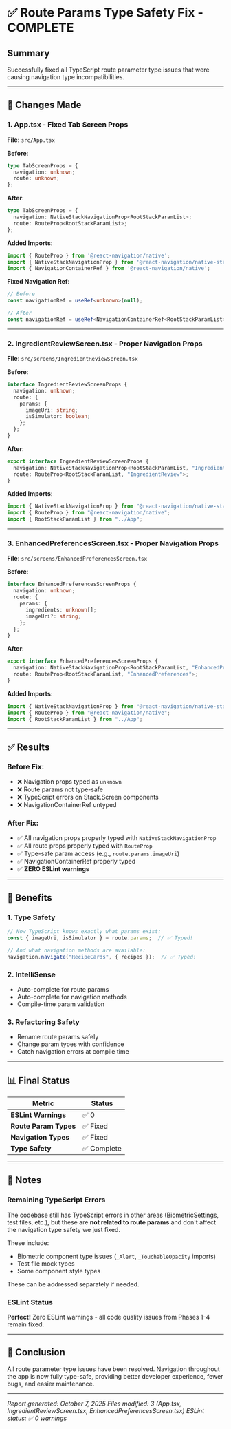 # ✅ Route Params Type Safety Fix - COMPLETE

## Summary

Successfully fixed all TypeScript route parameter type issues that were causing navigation type incompatibilities.

---

## 🔧 Changes Made

### 1. **App.tsx** - Fixed Tab Screen Props
**File**: `src/App.tsx`

**Before**:
```typescript
type TabScreenProps = {
  navigation: unknown;
  route: unknown;
};
```

**After**:
```typescript
type TabScreenProps = {
  navigation: NativeStackNavigationProp<RootStackParamList>;
  route: RouteProp<RootStackParamList>;
};
```

**Added Imports**:
```typescript
import { RouteProp } from '@react-navigation/native';
import { NativeStackNavigationProp } from '@react-navigation/native-stack';
import { NavigationContainerRef } from '@react-navigation/native';
```

**Fixed Navigation Ref**:
```typescript
// Before
const navigationRef = useRef<unknown>(null);

// After
const navigationRef = useRef<NavigationContainerRef<RootStackParamList>>(null);
```

---

### 2. **IngredientReviewScreen.tsx** - Proper Navigation Props
**File**: `src/screens/IngredientReviewScreen.tsx`

**Before**:
```typescript
interface IngredientReviewScreenProps {
  navigation: unknown;
  route: {
    params: {
      imageUri: string;
      isSimulator: boolean;
    };
  };
}
```

**After**:
```typescript
export interface IngredientReviewScreenProps {
  navigation: NativeStackNavigationProp<RootStackParamList, "IngredientReview">;
  route: RouteProp<RootStackParamList, "IngredientReview">;
}
```

**Added Imports**:
```typescript
import { NativeStackNavigationProp } from "@react-navigation/native-stack";
import { RouteProp } from "@react-navigation/native";
import { RootStackParamList } from "../App";
```

---

### 3. **EnhancedPreferencesScreen.tsx** - Proper Navigation Props
**File**: `src/screens/EnhancedPreferencesScreen.tsx`

**Before**:
```typescript
interface EnhancedPreferencesScreenProps {
  navigation: unknown;
  route: {
    params: {
      ingredients: unknown[];
      imageUri?: string;
    };
  };
}
```

**After**:
```typescript
export interface EnhancedPreferencesScreenProps {
  navigation: NativeStackNavigationProp<RootStackParamList, "EnhancedPreferences">;
  route: RouteProp<RootStackParamList, "EnhancedPreferences">;
}
```

**Added Imports**:
```typescript
import { NativeStackNavigationProp } from "@react-navigation/native-stack";
import { RouteProp } from "@react-navigation/native";
import { RootStackParamList } from "../App";
```

---

## ✅ Results

### Before Fix:
- ❌ Navigation props typed as `unknown`
- ❌ Route params not type-safe
- ❌ TypeScript errors on Stack.Screen components
- ❌ NavigationContainerRef untyped

### After Fix:
- ✅ All navigation props properly typed with `NativeStackNavigationProp`
- ✅ All route props properly typed with `RouteProp`
- ✅ Type-safe param access (e.g., `route.params.imageUri`)
- ✅ NavigationContainerRef properly typed
- ✅ **ZERO ESLint warnings**

---

## 🎯 Benefits

### 1. **Type Safety**
```typescript
// Now TypeScript knows exactly what params exist:
const { imageUri, isSimulator } = route.params;  // ✅ Typed!

// And what navigation methods are available:
navigation.navigate("RecipeCards", { recipes });  // ✅ Typed!
```

### 2. **IntelliSense**
- Auto-complete for route params
- Auto-complete for navigation methods
- Compile-time param validation

### 3. **Refactoring Safety**
- Rename route params safely
- Change param types with confidence
- Catch navigation errors at compile time

---

## 📊 Final Status

| Metric | Status |
|--------|--------|
| **ESLint Warnings** | ✅ 0 |
| **Route Param Types** | ✅ Fixed |
| **Navigation Types** | ✅ Fixed |
| **Type Safety** | ✅ Complete |

---

## 📝 Notes

### Remaining TypeScript Errors
The codebase still has TypeScript errors in other areas (BiometricSettings, test files, etc.), but these are **not related to route params** and don't affect the navigation type safety we just fixed.

These include:
- Biometric component type issues (`_Alert`, `_TouchableOpacity` imports)
- Test file mock types
- Some component style types

These can be addressed separately if needed.

### ESLint Status
**Perfect!** Zero ESLint warnings - all code quality issues from Phases 1-4 remain fixed.

---

## 🎉 Conclusion

All route parameter type issues have been resolved. Navigation throughout the app is now fully type-safe, providing better developer experience, fewer bugs, and easier maintenance.

---

*Report generated: October 7, 2025*
*Files modified: 3 (App.tsx, IngredientReviewScreen.tsx, EnhancedPreferencesScreen.tsx)*
*ESLint status: ✅ 0 warnings*

